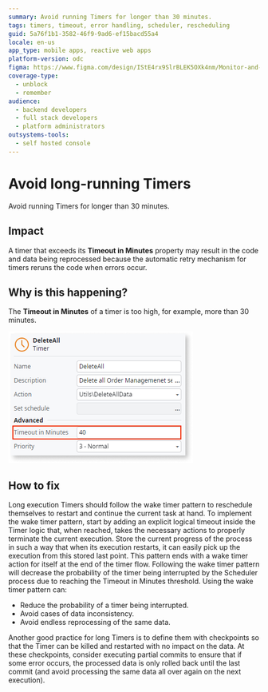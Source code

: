 ```yaml
---
summary: Avoid running Timers for longer than 30 minutes.
tags: timers, timeout, error handling, scheduler, rescheduling
guid: 5a76f1b1-3582-46f9-9ad6-ef15bacd55a4
locale: en-us
app_type: mobile apps, reactive web apps
platform-version: odc
figma: https://www.figma.com/design/IStE4rx9SlrBLEK5OXk4nm/Monitor-and-troubleshoot-apps?node-id=3614-3&t=158LpU4GKyqaavnd-1
coverage-type:
  - unblock
  - remember
audience:
  - backend developers
  - full stack developers
  - platform administrators
outsystems-tools:
  - self hosted console
---
```

# Avoid long-running Timers

Avoid running Timers for longer than 30 minutes.

## Impact  

A timer that exceeds its **Timeout in Minutes** property may result in the code and data being reprocessed because the automatic retry mechanism for timers reruns the code when errors occur.

## Why is this happening?

The **Timeout in Minutes** of a timer is too high, for example, more than 30 minutes.

![A timer with the Timeout in Minutes property set to more than 30 minutes.](images/timer-odcs.png "Timer with timeout set to more than 30 minutes")

## How to fix

Long execution Timers should follow the wake timer pattern to reschedule themselves to restart and continue the current task at hand. To implement the wake timer pattern, start by adding an explicit logical timeout inside the Timer logic that, when reached, takes the necessary actions to properly terminate the current execution. Store the current progress of the process in such a way that when its execution restarts, it can easily pick up the execution from this stored last point. This pattern ends with a wake timer action for itself at the end of the timer flow. Following the wake timer pattern will decrease the probability of the timer being interrupted by the Scheduler process due to reaching the Timeout in Minutes threshold. Using the wake timer pattern can:

* Reduce the probability of a timer being interrupted.  
* Avoid cases of data inconsistency.  
* Avoid endless reprocessing of the same data.

Another good practice for long Timers is to define them with checkpoints so that the Timer can be killed and restarted with no impact on the data. At these checkpoints, consider executing partial commits to ensure that if some error occurs, the processed data is only rolled back until the last commit (and avoid processing the same data all over again on the next execution).
